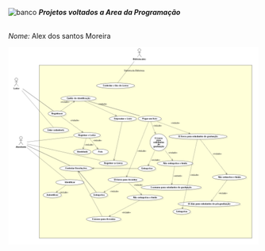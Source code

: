 ![banco](https://user-images.githubusercontent.com/55172363/126052037-f7dcebe8-f720-4a53-a860-7d10ee6acdeb.png)
***Projetos voltados a Area da Programação***
 
<br>*Nome:* Alex dos santos Moreira



![Sistema_Biblioteca-Alex dos santos.png](https://github.com/alexsiks/alexsiks/blob/main/Sistema_Biblioteca-Alex%20dos%20santos.png?raw=true)
##
